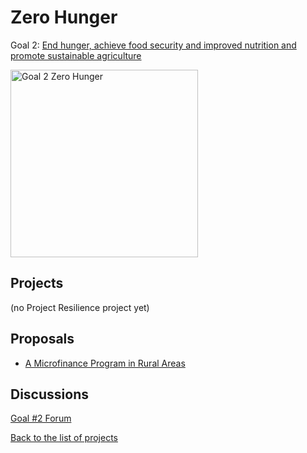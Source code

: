 # Zero Hunger

[un_sdg_link]: https://sdgs.un.org/goals/goal2

Goal 2: [End hunger, achieve food security and improved nutrition and promote sustainable agriculture][un_sdg_link]

[<img src="../images/sdgs/E-WEB-Goal-02.png" alt="Goal 2 Zero Hunger" width="300">][un_sdg_link]

## Projects

(no Project Resilience project yet)

## Proposals

- [A Microfinance Program in Rural Areas](../proposals/community_garden.md)

## Discussions

[goal2_sdg_link]: https://github.com/Project-Resilience/platform/discussions/24

[Goal #2 Forum][goal2_sdg_link]

[Back to the list of projects](../README.md)
